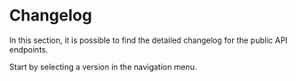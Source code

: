# Changelog

In this section, it is possible to find the detailed changelog for the public
API endpoints.

Start by selecting a version in the navigation menu.
